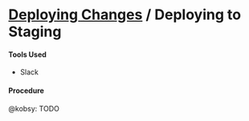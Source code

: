 # [Deploying Changes](../deploying_changes.md) / Deploying to Staging

#### Tools Used

 - Slack

#### Procedure

@kobsy: TODO

